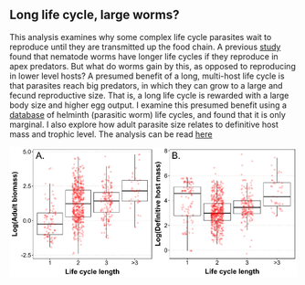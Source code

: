 ## Long life cycle, large worms?

This analysis examines why some complex life cycle parasites wait to reproduce until they are transmitted up the food chain. A previous [study](http://rspb.royalsocietypublishing.org/content/281/1793/20141462) found that nematode worms have longer life cycles if they reproduce in apex predators. But what do worms gain by this, as opposed to reproducing in lower level hosts? A presumed benefit of a long, multi-host life cycle is that parasites reach big predators, in which they can grow to a large and fecund reproductive size. That is, a long life cycle is rewarded with a large body size and higher egg output. I examine this presumed benefit using a [database](http://onlinelibrary.wiley.com/doi/10.1002/ecy.1680/suppinfo) of helminth (parasitic worm) life cycles, and found that it is only marginal. I also explore how adult parasite size relates to definitive host mass and trophic level. The analysis can be read [here](adult_size_lcl.md)

![](figs/combined_fig.png)